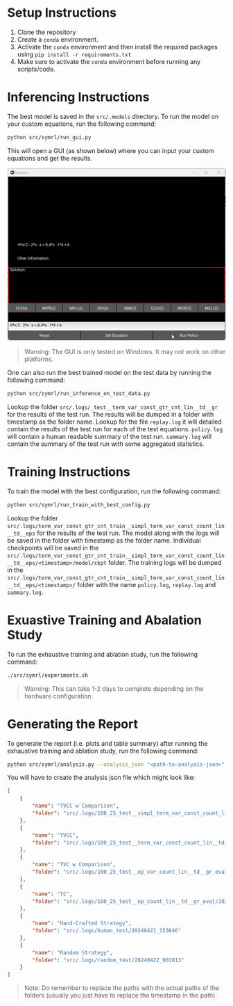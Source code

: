 # Setup Instructions
1. Clone the repository
2. Create a `conda` environment.
3. Activate the `conda` environment and then install the required packages using `pip install -r requirements.txt`
4. Make sure to activate the `conda` environment before running any scripts/code.

# Inferencing Instructions
The best model is saved in the `src/.models` directory. To run the model on your custom equations, run the following command:
```bash
python src/symrl/run_gui.py
```
This will open a GUI (as shown below) where you can input your custom equations and get the results.

<!-- Add the gif image here -->
<img src="eqn_solving.gif" alt="GUI" width="800"/>

> Warning: The GUI is only tested on Windows. It may not work on other platforms.

One can also run the best trained model on the test data by running the following command:
```bash
python src/symrl/run_inference_on_test_data.py
```
Lookup the folder `src/.logs/_test__term_var_const_gtr_cnt_lin__td__gr` for the results of the test run. The results will be dumped in a folder with timestamp as the folder name. Lookup for the file `replay.log` it will detailed contain the results of the test run for each of the test equations. `policy.log` will contain a human readable summary of the test run. `summary.log` will contain the summary of the test run with some aggregated statistics.

# Training Instructions
To train the model with the best configuration, run the following command:
```bash
python src/symrl/run_train_with_best_config.py
```
Lookup the folder `src/.logs/term_var_const_gtr_cnt_train__simpl_term_var_const_count_lin__td__eps` for the results of the test run. The model along with the logs will be saved in the folder with timestamp as the folder name. Individual checkpoints will be saved in the `src/.logs/term_var_const_gtr_cnt_train__simpl_term_var_const_count_lin__td__eps/<timestamp>/model/ckpt` folder. The training logs will be dumped in the `src/.logs/term_var_const_gtr_cnt_train__simpl_term_var_const_count_lin__td__eps/<timestamp>/` folder with the name `policy.log`, `replay.log` and `summary.log`.

# Exuastive Training and Abalation Study
To run the exhaustive training and ablation study, run the following command:
```bash
./src/symrl/experiments.sh
```
>Warning: This can take 1-2 days to complete depending on the hardware configuration.

# Generating the Report
To generate the report (i.e. plots and table summary) after running the exhaustive training and ablation study, run the following command:
```bash
python src/symrl/analysis.py --analysis_json "<path-to-analysis-json>" --plot_folder "<path-to-output-dir>" --plot_name "<name-of-the-plot>"
```
You will have to create the analysis json file which might look like:
```json
[
    {
        "name": "TVCC w Comparison",
        "folder": "src/.logs/100_25_test__simpl_term_var_const_count_lin__td__gr_eval/20240418_064630"
    },
    {
        "name": "TVCC",
        "folder": "src/.logs/100_25_test__term_var_const_count_lin__td__gr_eval/20240418_061200"
    },
    {
        "name": "TVC w Comparison",
        "folder": "src/.logs/100_25_test__op_var_count_lin__td__gr_eval/20240418_061200"
    },
    {
        "name": "TC",
        "folder": "src/.logs/100_25_test__op_count_lin__td__gr_eval/20240418_061200"
    },
    {
        "name": "Hand-Crafted Strategy",
        "folder": "src/.logs/human_test/20240421_153646"
    },
    {
        "name": "Random Strategy",
        "folder": "src/.logs/random_test/20240422_001813"
    }
]
```

>Note: Do remember to replace the paths with the actual paths of the folders (usually you just have to replace the timestamp in the path).